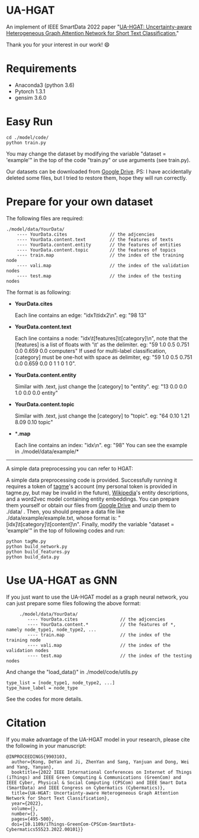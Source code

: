 # UA-HGAT

An implement of IEEE SmartData 2022 paper "[UA-HGAT: Uncertainty-aware Heterogeneous Graph Attention Network for Short Text Classification.](https://ieeexplore.ieee.org/abstract/document/9903103)"

Thank you for your interest in our work! 😄


# Requirements

- Anaconda3 (python 3.6)
- Pytorch 1.3.1
- gensim  3.6.0



# Easy Run

```
cd ./model/code/
python train.py
```


You may change the dataset by modifying the variable "dataset = 'example'" in the top of the code "train.py" or use arguments (see train.py).

Our datasets can be downloaded from [Google Drive](https://drive.google.com/drive/folders/1B74bzA58S3Bxz95GrizRvEpzCxVoagL4).   PS: I have accidentally deleted some files, but I tried to restore them, hope they will run correctly. 


# Prepare for your own dataset

The following files are required:

    ./model/data/YourData/
        ---- YourData.cites                // the adjcencies
        ---- YourData.content.text         // the features of texts
        ---- YourData.content.entity       // the features of entities
        ---- YourData.content.topic        // the features of topics
        ---- train.map                     // the index of the training node
        ---- vali.map                      // the index of the validation nodes
        ---- test.map                      // the index of the testing nodes

The format is as following:

- **YourData.cites**

  Each line contains an edge:     "idx1\tidx2\n".        eg: "98	13"

- **YourData.content.text**

  Each line contains a node:    "idx\t[features]\t[category]\n", note that the [features] is a list of floats with '\t' as the delimiter.      eg:    "59	1.0	0.5	0.751	0.0	0.659	0.0	computers"
  If used for multi-label classification,  [category] must be one-hot with space as delimiter,       eg:   "59	1.0	0.5	0.751	0.0	0.659	0.0	0 1 1 0 1 0".

 - **YourData.content.entity**

   Similar with .text, just change the [category] to "entity".		eg: "13	0.0	0.0	1.0	0.0	0.0	entity"

 - **YourData.content.topic**

   Similar with .text, just change the [category] to "topic".		eg: "64	0.10	1.21	8.09	0.10	topic"

 - ***.map**

   Each line contains an index:     "idx\n".              eg:  "98"
You can see the example in ./model/data/example/*
----
A simple data preprocessing you can refer to HGAT:

A simple data preprocessing code is provided. Successfully running it requires a token of [tagme](https://sobigdata.d4science.org/web/tagme/tagme-help "TagMe")'s account  (my personal token is provided  in tagme.py, but may be invalid in the future), [Wikipedia](https://dumps.wikimedia.org/ "WikiPedia")'s entity descriptions, and a word2vec model containing entity embeddings. You can prepare them yourself or obtain our files from [Google Drive](https://drive.google.com/open?id=1v9GD5ezHGbekoLDw5aAzh6-C-QUS-j93) and unzip them to ./data/ .
Then, you should prepare a data file like ./data/example/example.txt, whose format is:         "[idx]\t[category]\t[content]\n". 
Finally, modify the variable "dataset = 'example'" in the top of following codes and run:
```
python tagMe.py
python build_network.py
python build_features.py
python build_data.py
```
# Use UA-HGAT as GNN
If you just want to use the UA-HGAT model as a graph neural network, you can just prepare some files following the above format:
```
     ./model/data/YourData/
        ---- YourData.cites                // the adjcencies
        ---- YourData.content.*            // the features of *, namely node_type1, node_type2, ...
        ---- train.map                     // the index of the training node
        ---- vali.map                      // the index of the validation nodes
        ---- test.map                      // the index of the testing nodes
```

And change the   "load_data()"  in ./model/code/utils.py
```
type_list = [node_type1, node_type2, ...]
type_have_label = node_type
```
See the codes for more details.

# Citation
If you make advantage of the UA-HGAT model in your research, please cite the following in your manuscript:

```
@INPROCEEDINGS{9903103,
  author={Kong, DeYan and Ji, ZhenYan and Sang, Yanjuan and Dong, Wei and Yang, Yanyan},
  booktitle={2022 IEEE International Conferences on Internet of Things (iThings) and IEEE Green Computing & Communications (GreenCom) and IEEE Cyber, Physical & Social Computing (CPSCom) and IEEE Smart Data (SmartData) and IEEE Congress on Cybermatics (Cybermatics)}, 
  title={UA-HGAT: Uncertainty-aware Heterogeneous Graph Attention Network for Short Text Classification}, 
  year={2022},
  volume={},
  number={},
  pages={495-500},
  doi={10.1109/iThings-GreenCom-CPSCom-SmartData-Cybermatics55523.2022.00101}}

```



